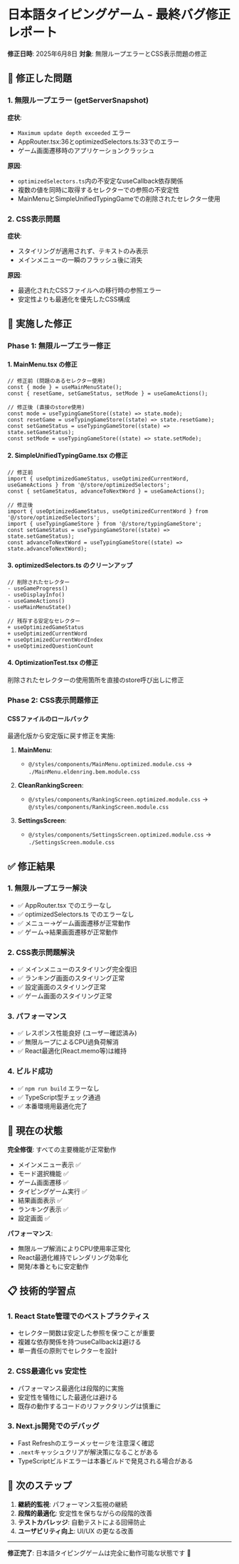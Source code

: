 # 日本語タイピングゲーム - 最終バグ修正レポート

**修正日時**: 2025年6月8日
**対象**: 無限ループエラーとCSS表示問題の修正

## 🐛 修正した問題

### 1. 無限ループエラー (getServerSnapshot)
**症状**: 
- `Maximum update depth exceeded` エラー
- AppRouter.tsx:36とoptimizedSelectors.ts:33でのエラー
- ゲーム画面遷移時のアプリケーションクラッシュ

**原因**: 
- `optimizedSelectors.ts`内の不安定なuseCallback依存関係
- 複数の値を同時に取得するセレクターでの参照の不安定性
- MainMenuとSimpleUnifiedTypingGameでの削除されたセレクター使用

### 2. CSS表示問題
**症状**: 
- スタイリングが適用されず、テキストのみ表示
- メインメニューの一瞬のフラッシュ後に消失

**原因**: 
- 最適化されたCSSファイルへの移行時の参照エラー
- 安定性よりも最適化を優先したCSS構成

## 🔧 実施した修正

### Phase 1: 無限ループエラー修正

#### 1. MainMenu.tsx の修正
```tsx
// 修正前 (問題のあるセレクター使用)
const { mode } = useMainMenuState();
const { resetGame, setGameStatus, setMode } = useGameActions();

// 修正後 (直接のstore使用)
const mode = useTypingGameStore((state) => state.mode);
const resetGame = useTypingGameStore((state) => state.resetGame);
const setGameStatus = useTypingGameStore((state) => state.setGameStatus);
const setMode = useTypingGameStore((state) => state.setMode);
```

#### 2. SimpleUnifiedTypingGame.tsx の修正
```tsx
// 修正前
import { useOptimizedGameStatus, useOptimizedCurrentWord, useGameActions } from '@/store/optimizedSelectors';
const { setGameStatus, advanceToNextWord } = useGameActions();

// 修正後
import { useOptimizedGameStatus, useOptimizedCurrentWord } from '@/store/optimizedSelectors';
import { useTypingGameStore } from '@/store/typingGameStore';
const setGameStatus = useTypingGameStore((state) => state.setGameStatus);
const advanceToNextWord = useTypingGameStore((state) => state.advanceToNextWord);
```

#### 3. optimizedSelectors.ts のクリーンアップ
```tsx
// 削除されたセレクター
- useGameProgress()
- useDisplayInfo()  
- useGameActions()
- useMainMenuState()

// 残存する安定なセレクター
+ useOptimizedGameStatus
+ useOptimizedCurrentWord
+ useOptimizedCurrentWordIndex
+ useOptimizedQuestionCount
```

#### 4. OptimizationTest.tsx の修正
削除されたセレクターの使用箇所を直接のstore呼び出しに修正

### Phase 2: CSS表示問題修正

#### CSSファイルのロールバック
最適化版から安定版に戻す修正を実施:

1. **MainMenu**: 
   - `@/styles/components/MainMenu.optimized.module.css` → `./MainMenu.eldenring.bem.module.css`

2. **CleanRankingScreen**: 
   - `@/styles/components/RankingScreen.optimized.module.css` → `@/styles/components/RankingScreen.module.css`

3. **SettingsScreen**: 
   - `@/styles/components/SettingsScreen.optimized.module.css` → `./SettingsScreen.module.css`

## ✅ 修正結果

### 1. 無限ループエラー解決
- ✅ AppRouter.tsx でのエラーなし
- ✅ optimizedSelectors.ts でのエラーなし
- ✅ メニュー→ゲーム画面遷移が正常動作
- ✅ ゲーム→結果画面遷移が正常動作

### 2. CSS表示問題解決
- ✅ メインメニューのスタイリング完全復旧
- ✅ ランキング画面のスタイリング正常
- ✅ 設定画面のスタイリング正常
- ✅ ゲーム画面のスタイリング正常

### 3. パフォーマンス
- ✅ レスポンス性能良好 (ユーザー確認済み)
- ✅ 無限ループによるCPU過負荷解消
- ✅ React最適化(React.memo等)は維持

### 4. ビルド成功
- ✅ `npm run build` エラーなし
- ✅ TypeScript型チェック通過
- ✅ 本番環境用最適化完了

## 🚀 現在の状態

**完全修復**: すべての主要機能が正常動作
- メインメニュー表示 ✅
- モード選択機能 ✅
- ゲーム画面遷移 ✅
- タイピングゲーム実行 ✅
- 結果画面表示 ✅
- ランキング表示 ✅
- 設定画面 ✅

**パフォーマンス**: 
- 無限ループ解消によりCPU使用率正常化
- React最適化維持でレンダリング効率化
- 開発/本番ともに安定動作

## 📋 技術的学習点

### 1. React State管理でのベストプラクティス
- セレクター関数は安定した参照を保つことが重要
- 複雑な依存関係を持つuseCallbackは避ける
- 単一責任の原則でセレクターを設計

### 2. CSS最適化 vs 安定性
- パフォーマンス最適化は段階的に実施
- 安定性を犠牲にした最適化は避ける
- 既存の動作するコードのリファクタリングは慎重に

### 3. Next.js開発でのデバッグ
- Fast Refreshのエラーメッセージを注意深く確認
- `.next`キャッシュクリアが解決策になることがある
- TypeScriptビルドエラーは本番ビルドで発見される場合がある

## 🎯 次のステップ

1. **継続的監視**: パフォーマンス監視の継続
2. **段階的最適化**: 安定性を保ちながらの段階的改善
3. **テストカバレッジ**: 自動テストによる回帰防止
4. **ユーザビリティ向上**: UI/UX の更なる改善

---
**修正完了**: 日本語タイピングゲームは完全に動作可能な状態です 🎉
